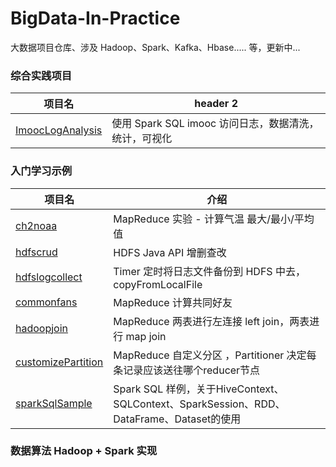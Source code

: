 # BigData-In-Practice
大数据项目仓库、涉及 Hadoop、Spark、Kafka、Hbase..... 等，更新中...



### 综合实践项目

| 项目名                                                       | header 2                                              |
| ------------------------------------------------------------ | ----------------------------------------------------- |
| [ImoocLogAnalysis](https://github.com/whirlys/BigData-In-Practice/tree/master/ImoocLogAnalysis) | 使用 Spark SQL imooc 访问日志，数据清洗，统计，可视化 |



### 入门学习示例

| 项目名                                                       | 介绍                                                         |
| ------------------------------------------------------------ | ------------------------------------------------------------ |
| [ch2noaa](https://github.com/whirlys/BigData-In-Practice/tree/master/ch2noaa) | MapReduce 实验 - 计算气温 最大/最小/平均 值                  |
| [hdfscrud](https://github.com/whirlys/BigData-In-Practice/tree/master/hdfscrud) | HDFS Java API 增删查改                                       |
| [hdfslogcollect](https://github.com/whirlys/BigData-In-Practice/tree/master/hdfslogcollect) | Timer 定时将日志文件备份到 HDFS 中去，copyFromLocalFile      |
| [commonfans](https://github.com/whirlys/BigData-In-Practice/tree/master/commonfans) | MapReduce 计算共同好友                                       |
| [hadoopjoin](https://github.com/whirlys/BigData-In-Practice/tree/master/hadoopjoin) | MapReduce 两表进行左连接 left join，两表进行 map join        |
| [customizePartition](https://github.com/whirlys/BigData-In-Practice/tree/master/customizePartition) | MapReduce 自定义分区 ，Partitioner 决定每条记录应该送往哪个reducer节点 |
| [sparkSqlSample](https://github.com/whirlys/BigData-In-Practice/tree/master/sparkSqlSample) | Spark SQL 样例，关于HiveContext、SQLContext、SparkSession、RDD、DataFrame、Dataset的使用 |







### 数据算法 Hadoop + Spark 实现

### 



